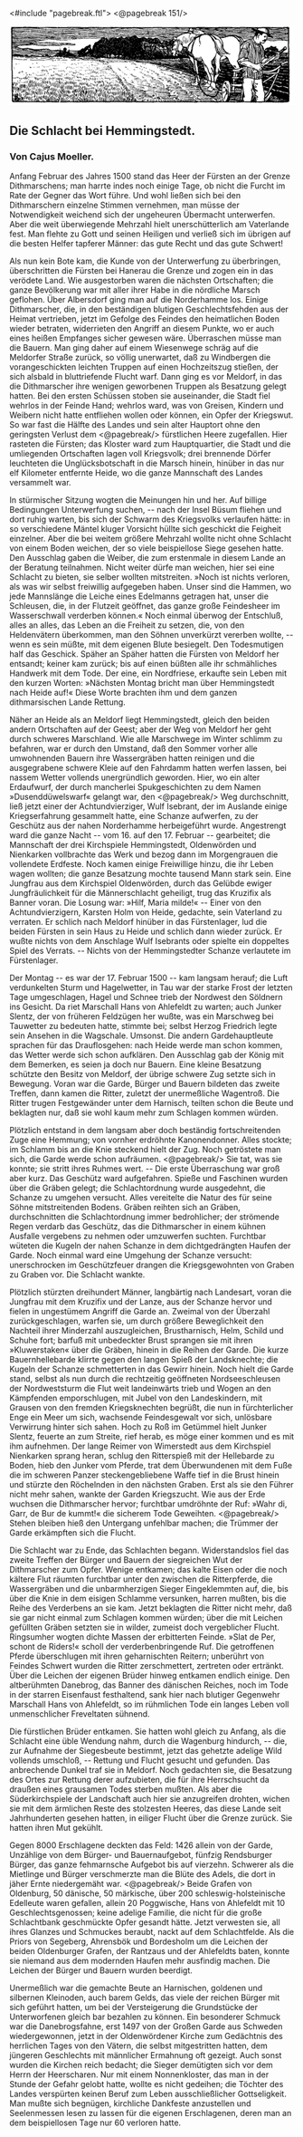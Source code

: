<#include "pagebreak.ftl">
\<@pagebreak 151/>
<div class="img"><img alt="Bauer auf seinem Feld, mit zwei Pferden und einem Schwert in der Hand" src="0159.gif"/></div>

<h2>Die Schlacht bei Hemmingstedt.</h2>

<h3>Von Cajus Moeller.</h3>

Anfang Februar des Jahres 1500 stand das Heer der Fürsten an
der Grenze Dithmarschens; man harrte indes noch einige Tage,
ob nicht die Furcht im Rate der Gegner das Wort führe. Und wohl
ließen sich bei den Dithmarschern einzelne Stimmen vernehmen,
man müsse der Notwendigkeit weichend sich der ungeheuren Übermacht
unterwerfen. Aber die weit überwiegende Mehrzahl hielt
unerschütterlich am Vaterlande fest. Man flehte zu Gott und seinen
Heiligen und verließ sich im übrigen auf die besten Helfer tapferer
Männer: das gute Recht und das gute Schwert!

Als nun kein Bote kam, die Kunde von der Unterwerfung zu
überbringen, überschritten die Fürsten bei Hanerau die Grenze und
zogen ein in das verödete Land. Wie ausgestorben waren die nächsten
Ortschaften; die ganze Bevölkerung war mit aller ihrer Habe in die
nördliche Marsch geflohen. Über Albersdorf ging man auf die
Norderhamme los. Einige Dithmarscher, die, in den beständigen
blutigen Geschlechtsfehden aus der Heimat vertrieben, jetzt im Gefolge
des Feindes den heimatlichen Boden wieder betraten, widerrieten
den Angriff an diesem Punkte, wo er auch eines heißen
Empfanges sicher gewesen wäre. Überraschen müsse man die Bauern.
Man ging daher auf einem Wiesenwege schräg auf die Meldorfer
Straße zurück, so völlig unerwartet, daß zu Windbergen die vorangeschickten
leichten Truppen auf einen Hochzeitszug stießen, der sich
alsbald in bluttriefende Flucht warf. Dann ging es vor Meldorf,
in das die Dithmarscher ihre wenigen geworbenen Truppen als Besatzung
gelegt hatten. Bei den ersten Schüssen stoben sie auseinander,
die Stadt fiel wehrlos in der Feinde Hand; wehrlos ward,
was von Greisen, Kindern und Weibern nicht hatte entfliehen wollen
oder können, ein Opfer der Kriegswut. So war fast die Hälfte des
Landes und sein alter Hauptort ohne den geringsten Verlust dem 
\<@pagebreak/>
fürstlichen Heere zugefallen. Hier rasteten die Fürsten; das Kloster
ward zum Hauptquartier, die Stadt und die umliegenden Ortschaften
lagen voll Kriegsvolk; drei brennende Dörfer leuchteten die
Unglücksbotschaft in die Marsch hinein, hinüber in das nur elf
Kilometer entfernte Heide, wo die ganze Mannschaft des Landes
versammelt war.

In stürmischer Sitzung wogten die Meinungen hin und her.
Auf billige Bedingungen Unterwerfung suchen, -- nach der Insel
Büsum fliehen und dort ruhig warten, bis sich der Schwarm des
Kriegsvolks verlaufen hätte: in so verschiedene Mäntel kluger Vorsicht
hüllte sich geschickt die Feigheit einzelner. Aber die bei weitem
größere Mehrzahl wollte nicht ohne Schlacht von einem Boden
weichen, der so viele beispiellose Siege gesehen hatte. Den Ausschlag
gaben die Weiber, die zum erstenmale in diesem Lande an
der Beratung teilnahmen. Nicht weiter dürfe man weichen, hier
sei eine Schlacht zu bieten, sie selber wollten mitstreiten. »Noch
ist nichts verloren, als was wir selbst freiwillig aufgegeben haben.
Unser sind die Hammen, wo jede Mannslänge die Leiche eines Edelmanns
getragen hat, unser die Schleusen, die, in der Flutzeit geöffnet,
das ganze große Feindesheer im Wasserschwall verderben
können.« Noch einmal überwog der Entschluß, alles an alles, das
Leben an die Freiheit zu setzen, die, von den Heldenvätern überkommen,
man den Söhnen unverkürzt vererben wollte, -- wenn es
sein müßte, mit dem eigenen Blute besiegelt. Den Todesmutigen
half das Geschick. Späher an Späher hatten die Fürsten von Meldorf
her entsandt; keiner kam zurück; bis auf einen büßten alle ihr
schmähliches Handwerk mit dem Tode. Der eine, ein Nordfriese,
erkaufte sein Leben mit den kurzen Worten: »Nächsten Montag
bricht man über Hemmingstedt nach Heide auf!« Diese Worte brachten
ihm und dem ganzen dithmarsischen Lande Rettung.

Näher an Heide als an Meldorf liegt Hemmingstedt, gleich den
beiden andern Ortschaften auf der Geest; aber der Weg von Meldorf
her geht durch schweres Marschland. Wie alle Marschwege im
Winter schlimm zu befahren, war er durch den Umstand, daß den
Sommer vorher alle umwohnenden Bauern ihre Wassergräben hatten
reinigen und die ausgegrabene schwere Kleie auf den Fahrdamm
hatten werfen lassen, bei nassem Wetter vollends unergründlich geworden.
Hier, wo ein alter Erdaufwurf, der durch mancherlei Spukgeschichten
zu dem Namen »Dusenddüwelswarf« gelangt war, den 
\<@pagebreak/>
Weg durchschnitt, ließ jetzt einer der Achtundvierziger, Wulf Isebrant,
der im Auslande einige Kriegserfahrung gesammelt hatte,
eine Schanze aufwerfen, zu der Geschütz aus der nahen Norderhamme
herbeigeführt wurde. Angestrengt ward die ganze Nacht
-- vom 16. auf den 17. Februar -- gearbeitet; die Mannschaft
der drei Kirchspiele Hemmingstedt, Oldenwörden und Nienkarken vollbrachte
das Werk und bezog dann im Morgengrauen die vollendete
Erdfeste. Noch kamen einige Freiwillige hinzu, die ihr Leben wagen
wollten; die ganze Besatzung mochte tausend Mann stark sein. Eine
Jungfrau aus dem Kirchspiel Oldenwörden, durch das Gelübde ewiger
Jungfräulichkeit für die Männerschlacht geheiligt, trug das Kruzifix
als Banner voran. Die Losung war: »Hilf, Maria milde!« --
Einer von den Achtundvierzigern, Karsten Holm von Heide, gedachte,
sein Vaterland zu verraten. Er schlich nach Meldorf hinüber in
das Fürstenlager, lud die beiden Fürsten in sein Haus zu Heide
und schlich dann wieder zurück. Er wußte nichts von dem Anschlage
Wulf Isebrants oder spielte ein doppeltes Spiel des Verrats. --
Nichts von der Hemmingstedter Schanze verlautete im Fürstenlager.

Der Montag -- es war der 17. Februar 1500 -- kam langsam
herauf; die Luft verdunkelten Sturm und Hagelwetter, in Tau war
der starke Frost der letzten Tage umgeschlagen, Hagel und Schnee
trieb der Nordwest den Söldnern ins Gesicht. Da riet Marschall
Hans von Ahlefeldt zu warten; auch Junker Slentz, der von früheren
Feldzügen her wußte, was ein Marschweg bei Tauwetter zu bedeuten
hatte, stimmte bei; selbst Herzog Friedrich legte sein Ansehen
in die Wagschale. Umsonst. Die andern Gardehauptleute
sprachen für das Drauflosgehen: nach Heide werde man schon kommen,
das Wetter werde sich schon aufklären. Den Ausschlag gab der
König mit dem Bemerken, es seien ja doch nur Bauern. Eine kleine
Besatzung schützte den Besitz von Meldorf, der übrige schwere Zug
setzte sich in Bewegung. Voran war die Garde, Bürger und Bauern
bildeten das zweite Treffen, dann kamen die Ritter, zuletzt der unermeßliche
Wagentroß. Die Ritter trugen Festgewänder unter dem
Harnisch, teilten schon die Beute und beklagten nur, daß sie wohl
kaum mehr zum Schlagen kommen würden.

Plötzlich entstand in dem langsam aber doch beständig fortschreitenden
Zuge eine Hemmung; von vornher erdröhnte Kanonendonner.
Alles stockte; im Schlamm bis an die Knie steckend hielt
der Zug. Noch getröstete man sich, die Garde werde schon aufräumen. 
\<@pagebreak/>
Sie tat, was sie konnte; sie stritt ihres Ruhmes wert. -- Die erste
Überraschung war groß aber kurz. Das Geschütz ward aufgefahren.
Spieße und Faschinen wurden über die Gräben gelegt; die Schlachtordnung
wurde ausgedehnt, die Schanze zu umgehen versucht. Alles
vereitelte die Natur des für seine Söhne mitstreitenden Bodens.
Gräben reihten sich an Gräben, durchschnitten die Schlachtordnung
immer bedrohlicher; der strömende Regen verdarb das Geschütz,
das die Dithmarscher in einem kühnen Ausfalle vergebens zu nehmen
oder umzuwerfen suchten. Furchtbar wüteten die Kugeln der nahen
Schanze in dem dichtgedrängten Haufen der Garde. Noch einmal
ward eine Umgehung der Schanze versucht: unerschrocken im Geschützfeuer
drangen die Kriegsgewohnten von Graben zu Graben vor.
Die Schlacht wankte.

Plötzlich stürzten dreihundert Männer, langbärtig nach Landesart,
voran die Jungfrau mit dem Kruzifix und der Lanze, aus der
Schanze hervor und fielen in ungestümem Angriff die Garde an.
Zweimal von der Überzahl zurückgeschlagen, warfen sie, um durch
größere Beweglichkeit den Nachteil ihrer Minderzahl auszugleichen,
Brustharnisch, Helm, Schild und Schuhe fort; barfuß mit unbedeckter
Brust sprangen sie mit ihren »Kluwerstaken« über die Gräben,
hinein in die Reihen der Garde. Die kurze Bauernhellebarde klirrte
gegen den langen Spieß der Landsknechte; die Kugeln der Schanze
schmetterten in das Gewirr hinein. Noch hielt die Garde stand,
selbst als nun durch die rechtzeitig geöffneten Nordseeschleusen der
Nordweststurm die Flut weit landeinwärts trieb und Wogen an
den Kämpfenden emporschlugen, mit Jubel von den Landeskindern,
mit Grausen von den fremden Kriegsknechten begrüßt, die nun in
fürchterlicher Enge ein Meer um sich, wachsende Feindesgewalt vor
sich, unlösbare Verwirrung hinter sich sahen. Hoch zu Roß im
Getümmel hielt Junker Slentz, feuerte an zum Streite, rief herab,
es möge einer kommen und es mit ihm aufnehmen. Der lange Reimer
von Wimerstedt aus dem Kirchspiel Nienkarken sprang heran, schlug
den Ritterspieß mit der Hellebarde zu Boden, hieb den Junker vom
Pferde, trat dem Überwundenen mit dem Fuße die im schweren
Panzer steckengebliebene Waffe tief in die Brust hinein und stürzte
den Röchelnden in den nächsten Graben. Erst als sie den Führer
nicht mehr sahen, wankte der Garden Kriegszucht. Wie aus der
Erde wuchsen die Dithmarscher hervor; furchtbar umdröhnte der Ruf:
»Wahr di, Garr, de Bur de kummt!« die sicherem Tode Geweihten. 
\<@pagebreak/>
Stehen bleiben hieß den Untergang unfehlbar machen; die Trümmer
der Garde erkämpften sich die Flucht.

Die Schlacht war zu Ende, das Schlachten begann. Widerstandslos
fiel das zweite Treffen der Bürger und Bauern der siegreichen
Wut der Dithmarscher zum Opfer. Wenige entkamen; das
kalte Eisen oder die noch kältere Flut räumten furchtbar unter den
zwischen die Ritterpferde, die Wassergräben und die unbarmherzigen
Sieger Eingeklemmten auf, die, bis über die Knie in dem eisigen
Schlamme versunken, harren mußten, bis die Reihe des Verderbens
an sie kam. Jetzt beklagten die Ritter nicht mehr, daß sie gar nicht
einmal zum Schlagen kommen würden; über die mit Leichen gefüllten
Gräben setzten sie in wilder, zumeist doch vergeblicher Flucht.
Ringsumher wogten dichte Massen der erbitterten Feinde. »Slat
de Per, schont de Riders!« scholl der verderbenbringende Ruf. Die
getroffenen Pferde überschlugen mit ihren geharnischten Reitern;
unberührt von Feindes Schwert wurden die Ritter zerschmettert,
zertreten oder ertränkt. Über die Leichen der eigenen Brüder hinweg
entkamen endlich einige. Den altberühmten Danebrog, das
Banner des dänischen Reiches, noch im Tode in der starren Eisenfaust
festhaltend, sank hier nach blutiger Gegenwehr Marschall Hans
von Ahlefeldt, so im rühmlichen Tode ein langes Leben voll unmenschlicher
Freveltaten sühnend.

Die fürstlichen Brüder entkamen. Sie hatten wohl gleich zu
Anfang, als die Schlacht eine üble Wendung nahm, durch die Wagenburg
hindurch, -- die, zur Aufnahme der Siegesbeute bestimmt,
jetzt das gehetzte adelige Wild vollends umschloß, -- Rettung und
Flucht gesucht und gefunden. Das anbrechende Dunkel traf sie in
Meldorf. Noch gedachten sie, die Besatzung des Ortes zur Rettung
derer aufzubieten, die für ihre Herrschsucht da draußen eines grausamen
Todes sterben mußten. Als aber die Süderkirchspiele der Landschaft
auch hier sie anzugreifen drohten, wichen sie mit dem ärmlichen
Reste des stolzesten Heeres, das diese Lande seit Jahrhunderten
gesehen hatten, in eiliger Flucht über die Grenze zurück. Sie hatten
ihren Mut gekühlt.

Gegen 8000 Erschlagene deckten das Feld: 1426 allein von der
Garde, Unzählige von dem Bürger- und Bauernaufgebot, fünfzig
Rendsburger Bürger, das ganze fehmarnsche Aufgebot bis auf vierzehn.
Schwerer als die Mietlinge und Bürger verschmerzte man
die Blüte des Adels, die dort in jäher Ernte niedergemäht war. 
\<@pagebreak/>
Beide Grafen von Oldenburg, 50 dänische, 50 märkische, über 200
schleswig-holsteinische Edelleute waren gefallen, allein 20 Poggwische,
Hans von Ahlefeldt mit 10 Geschlechtsgenossen; keine adelige Familie,
die nicht für die große Schlachtbank geschmückte Opfer gesandt hätte.
Jetzt verwesten sie, all ihres Glanzes und Schmuckes beraubt, nackt
auf dem Schlachtfelde. Als die Priors von Segeberg, Ahrensbök
und Bordesholm um die Leichen der beiden Oldenburger Grafen,
der Rantzaus und der Ahlefeldts baten, konnte sie niemand aus
dem modernden Haufen mehr ausfindig machen. Die Leichen der
Bürger und Bauern wurden beerdigt.

Unermeßlich war die gemachte Beute an Harnischen, goldenen
und silbernen Kleinoden, auch barem Gelds, das viele der reichen
Bürger mit sich geführt hatten, um bei der Versteigerung die Grundstücke
der Unterworfenen gleich bar bezahlen zu können. Ein besonderer
Schmuck war die Danebrogsfahne, erst 1497 von der Großen
Garde aus Schweden wiedergewonnen, jetzt in der Oldenwördener
Kirche zum Gedächtnis des herrlichen Tages von den Vätern, die
selbst mitgestritten hatten, dem jüngeren Geschlechts mit männlicher
Ermahnung oft gezeigt. Auch sonst wurden die Kirchen reich bedacht;
die Sieger demütigten sich vor dem Herrn der Heerscharen. Nur mit
einem Nonnenkloster, das man in der Stunde der Gefahr gelobt
hatte, wollte es nicht gedeihen; die Töchter des Landes verspürten
keinen Beruf zum Leben ausschließlicher Gottseligkeit. Man mußte
sich begnügen, kirchliche Dankfeste anzustellen und Seelenmessen lesen
zu lassen für die eigenen Erschlagenen, deren man an dem beispiellosen
Tage nur 60 verloren hatte.

